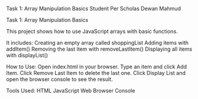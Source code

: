 Task 1: Array Manipulation Basics
Student Per Scholas Dewan Mahmud

Task 1: Array Manipulation Basics

This project shows how to use JavaScript arrays with basic functions.

It includes:
Creating an empty array called shoppingList
Adding items with addItem()
Removing the last item with removeLastItem()
Displaying all items with displayList()

How to Use:
Open index.html in your browser.
Type an item and click Add Item.
Click Remove Last Item to delete the last one.
Click Display List and open the browser console to see the result.

Tools Used:
HTML
JavaScript
Web Browser Console

